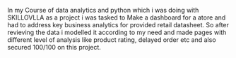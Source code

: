 In my Course of data analytics and python which i was doing with SKILLOVLLA as a project i was tasked to Make a dashboard for a atore and had to address key business analytics for provided retail datasheet.
So after revieving the data i modelled it according to my need and made pages with different level of analysis like product rating, delayed order etc and also secured 100/100 on this project.
